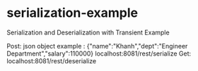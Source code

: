 # serialization-example
Serialization and Deserialization with Transient Example

Post:  json object example : {"name":"Khanh","dept":"Engineer Department","salary":110000}
    localhost:8081/rest/serialize
Get: 
    localhost:8081/rest/deserialize
